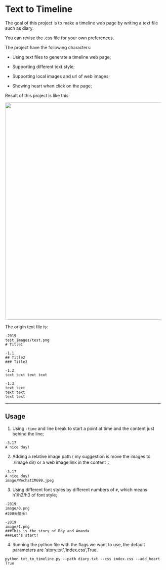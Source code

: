 # Text to Timeline

The goal of this project is to make a timeline web page by writing a text file such as diary. 

You can revise the .css file for your own preferences.



The project have the following characters:

* Using text files to generate a timeline web page;

* Supporting different text style;

* Supporting local images and url of web images;

* Showing heart when click on the page;



Result of this project is like this:

<div align=center><img src="https://i.loli.net/2020/04/18/t6uAryS84F7VwPH.png" width=700 /></div>

The origin text file is:
```
-2019
test_images/test.png
# Title1

-1.1
## Title2
### Title3

-1.2
text text text text

-1.3 
text text
text text
text text
```

---

## Usage

1. Using `-time` and line break to start a point at time and the content just behind the line;

```
-3.17 
A nice day!
```

2. Adding a relative image path ( my suggestion is move the images to ./image dir) or a web image link in the content；

```
-3.17 
A nice day!
image/WechatIMG99.jpeg
```

3. Using different font styles by different numbers of `#`, which means h1/h2/h3 of font style;

```
-2019
image/0.png
#200天快乐!
   
-2019
image/1.png
###This is the story of Ray and Amanda
###Let's start! 
```

4. Running the python file with the flags we want to use, the default parameters are 'story.txt','index.css',True.

```
python txt_to_timeline.py --path diary.txt --css index.css --add_heart True
```


